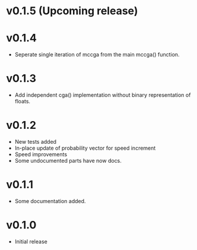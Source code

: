 # v0.1.5 (Upcoming release)

# v0.1.4

- Seperate single iteration of mccga from the main mccga() function. 

# v0.1.3

- Add independent cga() implementation without binary representation of floats.


# v0.1.2

- New tests added
- In-place update of probability vector for speed increment
- Speed improvements
- Some undocumented parts have now docs.

# v0.1.1

- Some documentation added.

# v0.1.0

- Initial release